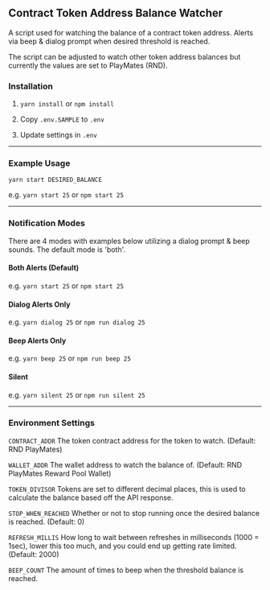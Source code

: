 ## Contract Token Address Balance Watcher

A script used for watching the balance of a contract token address. Alerts via beep & dialog prompt when desired
threshold is reached.

The script can be adjusted to watch other token address balances but currently the values are set to PlayMates (RND).

### Installation

1. `yarn install` or `npm install`

2. Copy `.env.SAMPLE` to `.env`

3. Update settings in `.env`

--- 

### Example Usage

`yarn start DESIRED_BALANCE`

e.g. `yarn start 25` or `npm start 25`

--- 

### Notification Modes

There are 4 modes with examples below utilizing a dialog prompt & beep sounds. The default mode is 'both'.

#### Both Alerts (Default)

e.g. `yarn start 25` or `npm start 25`

#### Dialog Alerts Only

e.g. `yarn dialog 25` or `npm run dialog 25`

#### Beep Alerts Only

e.g. `yarn beep 25` or `npm run beep 25`

#### Silent

e.g. `yarn silent 25` or `npm run silent 25`

---

### Environment Settings
`CONTRACT_ADDR` The token contract address for the token to watch. (Default: RND PlayMates)

`WALLET_ADDR` The wallet address to watch the balance of. (Default: RND PlayMates Reward Pool Wallet)

`TOKEN_DIVISOR` Tokens are set to different decimal places, this is used to calculate the balance based off the API response. 

`STOP_WHEN_REACHED` Whether or not to stop running once the desired balance is reached. (Default: 0)

`REFRESH_MILLIS` How long to wait between refreshes in milliseconds (1000 = 1sec), lower this too much, and you could end up getting rate limited. (Default: 2000)

`BEEP_COUNT` The amount of times to beep when the threshold balance is reached.
